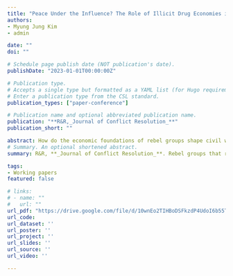 ```yaml
---
title: "Peace Under the Influence? The Role of Illicit Drug Economies in Peace Processes and Rebel Splintering"
authors:
- Myung Jung Kim
- admin

date: ""
doi: ""

# Schedule page publish date (NOT publication's date).
publishDate: "2023-01-01T00:00:00Z"

# Publication type.
# Accepts a single type but formatted as a YAML list (for Hugo requirements).
# Enter a publication type from the CSL standard.
publication_types: ["paper-conference"]

# Publication name and optional abbreviated publication name.
publication: "**R&R,_Journal of Conflict Resolution_**"
publication_short: ""

abstract: How do the economic foundations of rebel groups shape civil war dynamics? While prior research has explored how different resource types affect conflict, less is known about how the illicit nature of certain resources—particularly drug economies—affects peace processes. We argue that the inherent illegality of drug-based financing imposes structural barriers to peace, distinguishing it from other forms of rebel revenue. Using cross-national dyadic data from 1990 to 2011, we find that drug-reliant rebel groups are 33\% less likely to initiate peace talks and over six times more likely to fragment once negotiations begin. These findings suggest that drug-based financing generates a self-reinforcing cycle that sustains violence. In contrast to accounts emphasizing grievances produced by peace processes, we show that some groups may be structurally predisposed to reject peace altogether. Our findings call for theoretical and policy approaches tailored to the distinct challenges posed by illicit rebel drug economies.
# Summary. An optional shortened abstract.
summary: R&R, **_Journal of Conflict Resolution_**. Rebel groups that rely on drug-based financing are structurally less likely to pursue peace and more prone to fragmentation during negotiations, underscoring the unique challenges illicit economies pose to conflict resolution.

tags:
- Working papers
featured: false

# links:
# - name: ""
#   url: ""
url_pdf: "https://drive.google.com/file/d/10wnEo2TIHBoDSFkzdP4UdoI6b55TATtj/view?usp=share_link"
url_code: 
url_dataset: ''
url_poster: ''
url_project: ''
url_slides: ''
url_source: ''
url_video: ''

---
```

